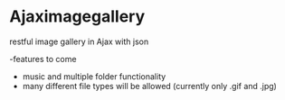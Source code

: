 Ajaximagegallery
================

restful image gallery in Ajax with json

-features to come
  - music and multiple folder functionality 
  - many different file types will be allowed (currently only .gif and .jpg)
